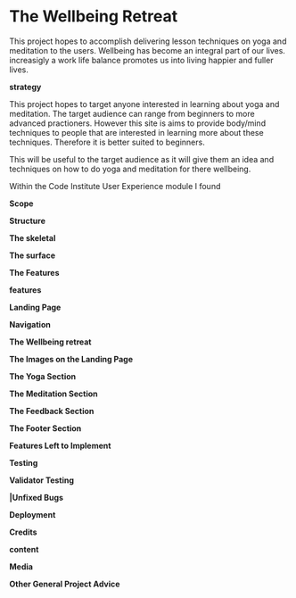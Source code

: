  # The Wellbeing Retreat
 
 This project hopes to accomplish delivering lesson techniques on yoga and meditation to the users. Wellbeing has become an integral part of our lives. increasigly a work life balance promotes us into living happier and fuller lives.

**strategy**

 This project hopes to target anyone interested in learning about yoga and meditation. The target audience can range from beginners to more advanced practioners. However this site is aims to provide body/mind techniques to people that are interested in learning more about these techniques. Therefore it is better suited to beginners.

 This will be useful to the target audience as it will give them an idea and techniques on how to do yoga and meditation for there wellbeing.

 Within the Code Institute User Experience module I found 

 **Scope**

 **Structure**

 **The skeletal** 

 **The surface** 

 **The Features**

 **features**

 **Landing Page**

 **Navigation**

 **The Wellbeing retreat**

 **The Images on the Landing Page**

 **The Yoga Section**

 **The Meditation Section**

 **The Feedback Section**

 **The Footer Section**

 **Features Left to Implement**

 **Testing**

 **Validator Testing**

 **|Unfixed Bugs**

 **Deployment**

 **Credits**

 **content**

 **Media**

 **Other General Project Advice**

 






